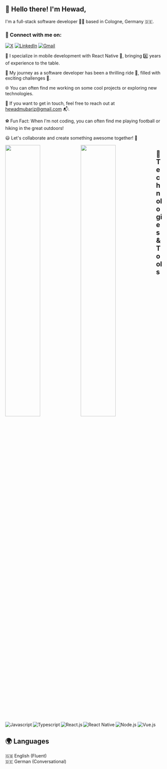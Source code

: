 ## 👋 Hello there! I'm Hewad, 

I'm a full-stack software developer 👨‍💻 based in Cologne, Germany 🇩🇪.

### 🔗 Connect with me on:<br />
[<img alt="X" src="https://img.shields.io/badge/Twitter-%231DA1F2.svg?style=for-the-badge&logo=X&logoColor=white&color=black" />](https://twitter.com/hewad_mubariz)
[<img alt="LinkedIn" src="https://img.shields.io/badge/linkedin-%230077B5.svg?style=for-the-badge&logo=linkedin&logoColor=white" />](https://www.linkedin.com/in/hewad-mubariz/)
[<img alt="Gmail" src="https://img.shields.io/badge/Gmail-D14836?style=for-the-badge&logo=gmail&logoColor=white" />](mailto:hewadmubariz@gmail.com)


💼 I specialize in mobile development with React Native 📱, bringing 4️⃣ years of experience to the table.

🚀 My journey as a software developer has been a thrilling ride 🎢, filled with exciting challenges 💪.

🌐 You can often find me working on some cool projects or exploring new technologies.

📧 If you want to get in touch, feel free to reach out at hewadmubariz@gmail.com 📬.

⚽️ Fun Fact: When I'm not coding, you can often find me playing football or hiking in the great outdoors!

😃 Let's collaborate and create something awesome together! 🤝

<img align="left" width="47%" src="https://github-readme-stats.vercel.app/api?username=hewad-mubariz&show_icons=true&theme=radical" />
<img align="left" width="47%" src="https://github-readme-stats.vercel.app/api/top-langs/?username=hewad-mubariz&layout=compact" />

## 🔧 Technologies & Tools
<img alt="Javascript" align="left" src="https://img.shields.io/badge/javascript-%23323330.svg?style=for-the-badge&logo=javascript&logoColor=%23F7DF1E" />
<img alt="Typescript" align="left"  src="https://img.shields.io/badge/typescript-%23007ACC.svg?style=for-the-badge&logo=typescript&logoColor=white" />
<img alt="Node.js"  src="https://img.shields.io/badge/node.js-6DA55F?style=for-the-badge&logo=node.js&logoColor=white" />
<img alt="React.js" align="left"  src="https://img.shields.io/badge/react-%2320232a.svg?style=for-the-badge&logo=react&logoColor=%2361DAFB" />
<img alt="React Native" align="left"  src="https://img.shields.io/badge/react_native-%2320232a.svg?style=for-the-badge&logo=react&logoColor=%2361DAFB" />
<img alt="Vue.js" src="https://img.shields.io/badge/vuejs-%2335495e.svg?style=for-the-badge&logo=vuedotjs&logoColor=%234FC08D" />

## 🌍 Languages 
🇬🇧 English (Fluent)<br/>
🇩🇪 German (Conversational)
